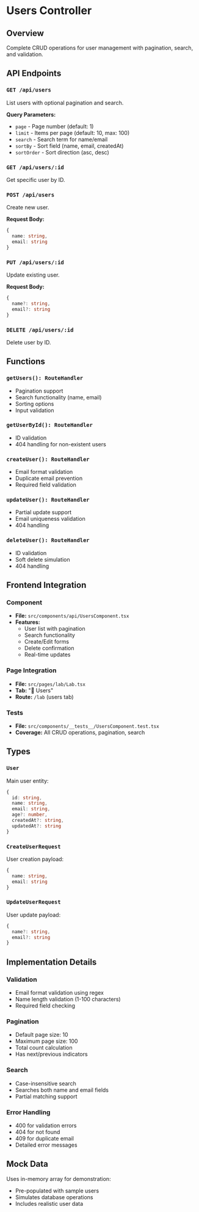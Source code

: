 # Users Controller

## Overview
Complete CRUD operations for user management with pagination, search, and validation.

## API Endpoints

### `GET /api/users`
List users with optional pagination and search.

**Query Parameters:**
- `page` - Page number (default: 1)
- `limit` - Items per page (default: 10, max: 100)
- `search` - Search term for name/email
- `sortBy` - Sort field (name, email, createdAt)
- `sortOrder` - Sort direction (asc, desc)

### `GET /api/users/:id`
Get specific user by ID.

### `POST /api/users`
Create new user.

**Request Body:**
```typescript
{
  name: string,
  email: string
}
```

### `PUT /api/users/:id`
Update existing user.

**Request Body:**
```typescript
{
  name?: string,
  email?: string
}
```

### `DELETE /api/users/:id`
Delete user by ID.

## Functions

### `getUsers(): RouteHandler`
- Pagination support
- Search functionality (name, email)
- Sorting options
- Input validation

### `getUserById(): RouteHandler`
- ID validation
- 404 handling for non-existent users

### `createUser(): RouteHandler`
- Email format validation
- Duplicate email prevention
- Required field validation

### `updateUser(): RouteHandler`
- Partial update support
- Email uniqueness validation
- 404 handling

### `deleteUser(): RouteHandler`
- ID validation
- Soft delete simulation
- 404 handling

## Frontend Integration

### Component
- **File:** `src/components/api/UsersComponent.tsx`
- **Features:**
  - User list with pagination
  - Search functionality
  - Create/Edit forms
  - Delete confirmation
  - Real-time updates

### Page Integration
- **File:** `src/pages/lab/Lab.tsx`
- **Tab:** "👥 Users"
- **Route:** `/lab` (users tab)

### Tests
- **File:** `src/components/__tests__/UsersComponent.test.tsx`
- **Coverage:** All CRUD operations, pagination, search

## Types

### `User`
Main user entity:
```typescript
{
  id: string,
  name: string,
  email: string,
  age?: number,
  createdAt?: string,
  updatedAt?: string
}
```

### `CreateUserRequest`
User creation payload:
```typescript
{
  name: string,
  email: string
}
```

### `UpdateUserRequest`
User update payload:
```typescript
{
  name?: string,
  email?: string
}
```

## Implementation Details

### Validation
- Email format validation using regex
- Name length validation (1-100 characters)
- Required field checking

### Pagination
- Default page size: 10
- Maximum page size: 100
- Total count calculation
- Has next/previous indicators

### Search
- Case-insensitive search
- Searches both name and email fields
- Partial matching support

### Error Handling
- 400 for validation errors
- 404 for not found
- 409 for duplicate email
- Detailed error messages

## Mock Data
Uses in-memory array for demonstration:
- Pre-populated with sample users
- Simulates database operations
- Includes realistic user data
